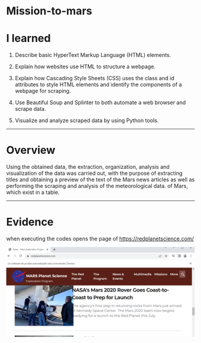 # Mission-to-mars

# I learned

1. Describe basic HyperText Markup Language (HTML) elements.

2. Explain how websites use HTML to structure a webpage.

3. Explain how Cascading Style Sheets (CSS) uses the class and id attributes to style HTML elements and identify the components of a webpage for scraping.

4. Use Beautiful Soup and Splinter to both automate a web browser and scrape data.

5. Visualize and analyze scraped data by using Python tools.

__________________________________________________________________________________________________________________________________________________________________

# Overview

Using the obtained data, the extraction, organization, analysis and visualization of the data was carried out, with the purpose of extracting titles and obtaining a preview of the text of the Mars news articles as well as performing the scraping and analysis of the meteorological data. of Mars, which exist in a table.

___________________________________________________________________________________________________________________________________________________________________

# Evidence

when executing the codes opens the page of https://redplanetscience.com/

![image](https://github.com/RodrigoCR25/Mission-to-mars/blob/main/Mars%20planet.png) 
